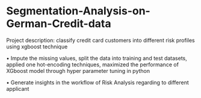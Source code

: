 # Segmentation-Analysis-on-German-Credit-data

Project description: classify credit card customers into different risk profiles using xgboost technique 


•	Impute the missing values, split the data into training and test datasets, applied one hot-encoding techniques, maximized the performance of XGboost model through hyper parameter tuning in python

•	Generate insights in the workflow of Risk Analysis regarding to different applicant



 
